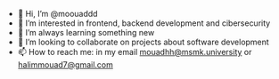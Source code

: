 - 👋 Hi, I’m @moouaddd
- 👀 I’m interested in frontend, backend development and cibersecurity
- 🌱 I’m always learning something new
- 💞️ I’m looking to collaborate on projects about software development
- 📫 How to reach me: in my email mouadhh@msmk.university or halimmouad7@gmail.com

<!---
moouaddd/moouaddd is a ✨ special ✨ repository because its `README.md` (this file) appears on your GitHub profile.
You can click the Preview link to take a look at your changes.
--->
